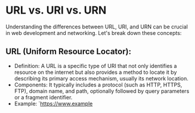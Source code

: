 # URL vs. URI vs. URN
Understanding the differences between URL, URI, and URN can be crucial in web development and networking. Let's break down these concepts:

## URL (Uniform Resource Locator):
- Definition: A URL is a specific type of URI that not only identifies a resource on the internet but also provides a method to locate it by describing its primary access mechanism, usually its network location.
- Components: It typically includes a protocol (such as HTTP, HTTPS, FTP), domain name, and path, optionally followed by query parameters or a fragment identifier.
- Example: `https://www.example